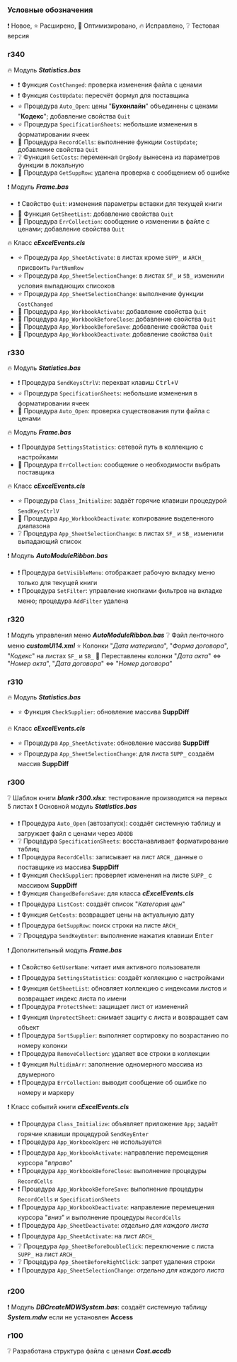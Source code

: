 ﻿### Условные обозначения

:exclamation: Новое, :star: Расширено, :star2: Оптимизировано, :fire: Исправлено, :grey_question: Тестовая версия

### r340

:fire: Модуль ***Statistics.bas***
- :exclamation: Функция `CostChanged`: проверка изменения файла с ценами
- :exclamation: Функция `CostUpdate`: пересчёт формул для поставщика
- :star: Процедура `Auto_Open`: цены "**Бухонлайн**" объединены с ценами "**Кодекс**"; добавление свойства `Quit`
- :star: Процедура `SpecificationSheets`: небольшие изменения в форматировании ячеек
- :star2: Процедура `RecordCells`: выполнение функции `CostUpdate`; добавление свойства `Quit`
- :grey_question: Функция `GetCosts`: переменная `OrgBody` вынесена из параметров функции в локальную
- :star2: Процедура `GetSuppRow`: удалена проверка с сообщением об ошибке

:exclamation: Модуль ***Frame.bas***
- :exclamation: Свойство `Quit`: изменения параметры вставки для текущей книги
- :star2: Функция `GetSheetList`: добавление свойства `Quit`
- :star2: Процедура `ErrCollection`: сообщение о изменении в файле с ценами; добавление свойства `Quit`

:fire: Класс ***cExcelEvents.cls***
- :star: Процедура `App_SheetActivate`: в листах кроме `SUPP_` и `ARCH_` присвоить `PartNumRow` 
- :star: Процедура `App_SheetSelectionChange`: в листах `SF_` и `SB_` изменили условия выпадающих списоков
- :star: Процедура `App_SheetSelectionChange`: выполнение функции `CostChanged`
- :star2: Процедура `App_WorkbookActivate`: добавление свойства `Quit`
- :star2: Процедура `App_WorkbookBeforeClose`: добавление свойства `Quit`
- :star2: Процедура `App_WorkbookBeforeSave`: добавление свойства `Quit`
- :star2: Процедура `App_WorkbookDeactivate`: добавление свойства `Quit`

### r330

:fire: Модуль ***Statistics.bas***
- :exclamation: Процедура `SendKeysCtrlV`: перехват клавиш <kbd>Ctrl+V</kbd>
- :star: Процедура `SpecificationSheets`: небольшие изменения в форматировании ячеек
- :star2: Процедура `Auto_Open`: проверка существования пути файла с ценами

:fire: Модуль ***Frame.bas***
- :exclamation: Процедура `SettingsStatistics`: сетевой путь в коллекцию с настройками
- :star2: Процедура `ErrCollection`: сообщение о необходимости выбрать поставщика

:fire: Класс ***cExcelEvents.cls***
- :star: Процедура `Class_Initialize`: задаёт горячие клавиши процедурой `SendKeysCtrlV`
- :star2: Процедура `App_WorkbookDeactivate`: копирование выделенного диапазона
- :grey_question: Процедура `App_SheetSelectionChange`: в листах `SF_` и `SB_` изменили выпадающий список

:exclamation: Модуль ***AutoModuleRibbon.bas***
- :exclamation: Процедура `GetVisibleMenu`: отображает рабочую вкладку меню только для текущей книги
- :exclamation: Процедура `SetFilter`: управление кнопками фильтров на вкладке меню; процедура `AddFilter` удалена

### r320

:exclamation: Модуль управления меню ***AutoModuleRibbon.bas***
:grey_question: Файл ленточного меню ***customUI14.xml***
:star: Колонки "*Дата материала*", "*Форма договора*", "*Кодекс*" на листах `SF_` и `SB_`
:star2: Переставлены колонки "*Дата акта*" <=> "*Номер акта*", "*Дата договора*" <=> "*Номер договора*"

### r310

:fire: Модуль ***Statistics.bas***
- :star: Функция `CheckSupplier`: обновление массива **SuppDiff**

:fire: Класс ***cExcelEvents.cls***
- :star: Процедура `App_SheetActivate`: обновление массива **SuppDiff**
- :star: Процедура `App_SheetSelectionChange`: для листа `SUPP_` создаём массив **SuppDiff**

### r300

:grey_question: Шаблон книги ***blank r300.xlsx***: тестирование производится на первых 5 листах
:exclamation: Основной модуль ***Statistics.bas***
- :exclamation: Процедура `Auto_Open` (автозапуск): создаёт системную таблицу и загружает файл с ценами через `ADODB`
- :grey_question: Процедура `SpecificationSheets`: восстанавливает форматирование таблиц
- :exclamation: Процедура `RecordCells`: записывает на лист `ARCH_` данные о поставщике из массива **SuppDiff**
- :exclamation: Функция `CheckSupplier`: проверяет изменения на листе `SUPP_` с массивом **SuppDiff**
- :exclamation: Функция `ChangedBeforeSave`: для класса ***cExcelEvents.cls***
- :exclamation: Процедура `ListCost`: создаёт список "*Категория цен*"
- :exclamation: Функция `GetCosts`: возвращает цены на актуальную дату
- :exclamation: Процедура `GetSuppRow`: поиск строки на листе `ARCH_`
- :grey_question: Процедура `SendKeyEnter`: выполнение нажатия клавиши <kbd>Enter</kbd>

:exclamation: Дополнительный модуль ***Frame.bas***
- :exclamation: Свойство `GetUserName`: читает имя активного пользователя
- :exclamation: Процедура `SettingsStatistics`: создаёт коллекцию с настройками
- :exclamation: Функция `GetSheetList`: обновляет коллекцию с индексами листов и возвращает индекс листа по имени
- :exclamation: Процедура `ProtectSheet`: защищает лист от изменений
- :exclamation: Функция `UnprotectSheet`: снимает защиту с листа и возвращает сам объект
- :exclamation: Процедура `SortSupplier`: выполняет сортировку по возрастанию по номеру колонки
- :exclamation: Процедура `RemoveCollection`: удаляет все строки в коллекции
- :exclamation: Функция `MultidimArr`: заполнение одномерного массива из двумерного
- :exclamation: Процедура `ErrCollection`: выводит сообщение об ошибке по номеру и маркеру

:exclamation: Класс событий книги ***cExcelEvents.cls***
- :exclamation: Процедура `Class_Initialize`: объявляет приложение `App`; задаёт горячие клавиши процедурой `SendKeyEnter`
- :exclamation: Процедура `App_WorkbookOpen`: не используется
- :exclamation: Процедура `App_WorkbookActivate`: направление перемещения курсора "*вправо*"
- :exclamation: Процедура `App_WorkbookBeforeClose`: выполнение процедуры `RecordCells`
- :exclamation: Процедура `App_WorkbookBeforeSave`: выполнение процедуры `RecordCells` и `SpecificationSheets`
- :exclamation: Процедура `App_WorkbookDeactivate`: направление перемещения курсора "*вниз*" и выполнение процедуры `RecordCells`
- :exclamation: Процедура `App_SheetDeactivate`: *отдельно для каждого листа*
- :exclamation: Процедура `App_SheetActivate`: на лист `ARCH_`
- :grey_question: Процедура `App_SheetBeforeDoubleClick`: переключение с листа `SUPP_` на лист `ARCH_`
- :grey_question: Процедура `App_SheetBeforeRightClick`: запрет удаления строки
- :exclamation: Процедура `App_SheetSelectionChange`: *отдельно для каждого листа*

### r200

:exclamation: Модуль ***DBCreateMDWSystem.bas***: создаёт системную таблицу ***System.mdw*** если не установлен **Access**

### r100

:grey_question: Разработана структура файла с ценами ***Cost.accdb***